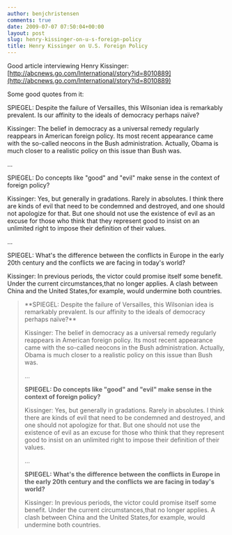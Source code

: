 ```yaml
---
author: benjchristensen
comments: true
date: 2009-07-07 07:50:04+00:00
layout: post
slug: henry-kissinger-on-u-s-foreign-policy
title: Henry Kissinger on U.S. Foreign Policy
---
```


Good article interviewing Henry Kissinger: [http://abcnews.go.com/International/story?id=8010889](http://abcnews.go.com/International/story?id=8010889)

Some good quotes from it:


SPIEGEL: Despite the failure of Versailles, this Wilsonian idea is remarkably prevalent. Is our affinity to the ideals of democracy perhaps naïve?




Kissinger: The belief in democracy as a universal remedy regularly reappears in American foreign policy. Its most recent appearance came with the so-called neocons in the Bush administration. Actually, Obama is much closer to a realistic policy on this issue than Bush was.




...




SPIEGEL: Do concepts like "good" and "evil" make sense in the context of foreign policy?




Kissinger: Yes, but generally in gradations. Rarely in absolutes. I think there are kinds of evil that need to be condemned and destroyed, and one should not apologize for that. But one should not use the existence of evil as an excuse for those who think that they represent good to insist on an unlimited right to impose their definition of their values.




...




SPIEGEL: What's the difference between the conflicts in Europe in the early 20th century and the conflicts we are facing in today's world?




Kissinger: In previous periods, the victor could promise itself some benefit. Under the current circumstances,that no longer applies. A clash between China and the United States,for example, would undermine both countries.




<blockquote>**SPIEGEL: Despite the failure of Versailles, this Wilsonian idea is remarkably prevalent. Is our affinity to the ideals of democracy perhaps naïve?**

Kissinger: The belief in democracy as a universal remedy regularly reappears in American foreign policy. Its most recent appearance came with the so-called neocons in the Bush administration. Actually, Obama is much closer to a realistic policy on this issue than Bush was.

...

**SPIEGEL: Do concepts like "good" and "evil" make sense in the context of foreign policy?**

Kissinger: Yes, but generally in gradations. Rarely in absolutes. I think there are kinds of evil that need to be condemned and destroyed, and one should not apologize for that. But one should not use the existence of evil as an excuse for those who think that they represent good to insist on an unlimited right to impose their definition of their values.

...

**SPIEGEL: What's the difference between the conflicts in Europe in the early 20th century and the conflicts we are facing in today's world?**

Kissinger: In previous periods, the victor could promise itself some benefit. Under the current circumstances,that no longer applies. A clash between China and the United States,for example, would undermine both countries.</blockquote>




<blockquote></blockquote>
